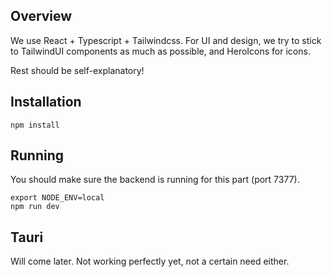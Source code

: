 ## Overview
We use React + Typescript + Tailwindcss. For UI and design, we try to stick to TailwindUI components as much as possible, and HeroIcons for icons.

Rest should be self-explanatory!

## Installation
`npm install`


## Running
You should make sure the backend is running for this part (port 7377).

```
export NODE_ENV=local
npm run dev
```


## Tauri
Will come later. Not working perfectly yet, not a certain need either.